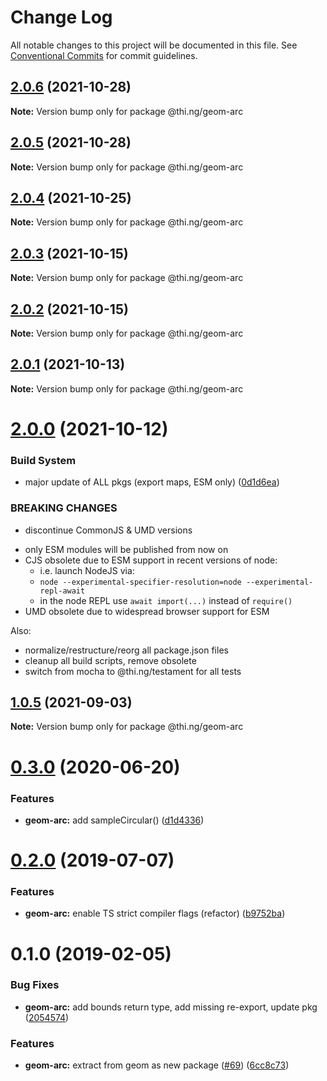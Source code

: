 # Change Log

All notable changes to this project will be documented in this file.
See [Conventional Commits](https://conventionalcommits.org) for commit guidelines.

## [2.0.6](https://github.com/thi-ng/umbrella/compare/@thi.ng/geom-arc@2.0.5...@thi.ng/geom-arc@2.0.6) (2021-10-28)

**Note:** Version bump only for package @thi.ng/geom-arc





## [2.0.5](https://github.com/thi-ng/umbrella/compare/@thi.ng/geom-arc@2.0.4...@thi.ng/geom-arc@2.0.5) (2021-10-28)

**Note:** Version bump only for package @thi.ng/geom-arc





## [2.0.4](https://github.com/thi-ng/umbrella/compare/@thi.ng/geom-arc@2.0.3...@thi.ng/geom-arc@2.0.4) (2021-10-25)

**Note:** Version bump only for package @thi.ng/geom-arc





## [2.0.3](https://github.com/thi-ng/umbrella/compare/@thi.ng/geom-arc@2.0.2...@thi.ng/geom-arc@2.0.3) (2021-10-15)

**Note:** Version bump only for package @thi.ng/geom-arc





## [2.0.2](https://github.com/thi-ng/umbrella/compare/@thi.ng/geom-arc@2.0.1...@thi.ng/geom-arc@2.0.2) (2021-10-15)

**Note:** Version bump only for package @thi.ng/geom-arc





## [2.0.1](https://github.com/thi-ng/umbrella/compare/@thi.ng/geom-arc@2.0.0...@thi.ng/geom-arc@2.0.1) (2021-10-13)

**Note:** Version bump only for package @thi.ng/geom-arc





# [2.0.0](https://github.com/thi-ng/umbrella/compare/@thi.ng/geom-arc@1.0.5...@thi.ng/geom-arc@2.0.0) (2021-10-12)


### Build System

* major update of ALL pkgs (export maps, ESM only) ([0d1d6ea](https://github.com/thi-ng/umbrella/commit/0d1d6ea9fab2a645d6c5f2bf2591459b939c09b6))


### BREAKING CHANGES

* discontinue CommonJS & UMD versions

- only ESM modules will be published from now on
- CJS obsolete due to ESM support in recent versions of node:
  - i.e. launch NodeJS via:
  - `node --experimental-specifier-resolution=node --experimental-repl-await`
  - in the node REPL use `await import(...)` instead of `require()`
- UMD obsolete due to widespread browser support for ESM

Also:
- normalize/restructure/reorg all package.json files
- cleanup all build scripts, remove obsolete
- switch from mocha to @thi.ng/testament for all tests






##  [1.0.5](https://github.com/thi-ng/umbrella/compare/@thi.ng/geom-arc@1.0.4...@thi.ng/geom-arc@1.0.5) (2021-09-03) 

**Note:** Version bump only for package @thi.ng/geom-arc 

#  [0.3.0](https://github.com/thi-ng/umbrella/compare/@thi.ng/geom-arc@0.2.32...@thi.ng/geom-arc@0.3.0) (2020-06-20) 

###  Features 

- **geom-arc:** add sampleCircular() ([d1d4336](https://github.com/thi-ng/umbrella/commit/d1d4336b1ca331e4d367e0fad8e815ad2e669985)) 

#  [0.2.0](https://github.com/thi-ng/umbrella/compare/@thi.ng/geom-arc@0.1.17...@thi.ng/geom-arc@0.2.0) (2019-07-07) 

###  Features 

- **geom-arc:** enable TS strict compiler flags (refactor) ([b9752ba](https://github.com/thi-ng/umbrella/commit/b9752ba)) 

#  0.1.0 (2019-02-05) 

###  Bug Fixes 

- **geom-arc:** add bounds return type, add missing re-export, update pkg ([2054574](https://github.com/thi-ng/umbrella/commit/2054574)) 

###  Features 

- **geom-arc:** extract from geom as new package ([#69](https://github.com/thi-ng/umbrella/issues/69)) ([6cc8c73](https://github.com/thi-ng/umbrella/commit/6cc8c73))
